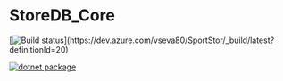 # StoreDB_Core
[![Build status](https://dev.azure.com/vseva80/SportStor/_apis/build/status/SportStor-ASP.NET%20Core%20(.NET%20Framework)-CI)](https://dev.azure.com/vseva80/SportStor/_build/latest?definitionId=20)

[![dotnet package](https://github.com/zakhar1111/StoreDB_Core/actions/workflows/dotnet-build.yml/badge.svg)](https://github.com/zakhar1111/StoreDB_Core/actions/workflows/dotnet-build.yml)
